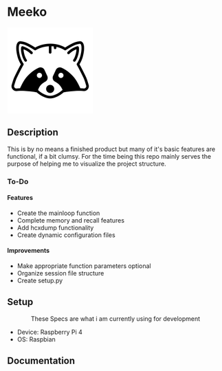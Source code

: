 # Meeko
![logo](https://raw.githubusercontent.com/ValentineTheMystic/Meeko/main/2505432-200.png)

  
## Description
This is by no means a finished product but many of
it's basic features are functional, if a bit clumsy.
For the time being this repo mainly serves the purpose
of helping me to visualize the project structure.

### To-Do
#### Features
<ul>
  <li>Create the mainloop function
  <li>Complete memory and recall features
  <li>Add hcxdump functionality
  <li>Create dynamic configuration files
</ul> 

#### Improvements
<ul>
  <li>Make appropriate function parameters optional
  <li>Organize session file structure
  <li>Create setup.py
</ul> 


## Setup
<p align="center">These Specs are what i am currently using for development</p>
<ul>
  <li>Device: Raspberry Pi 4
  <li>OS: Raspbian
</ul>

## Documentation
